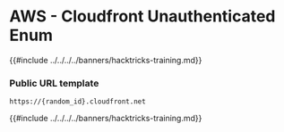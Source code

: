 # AWS - Cloudfront Unauthenticated Enum

{{#include ../../../../banners/hacktricks-training.md}}

### Public URL template

```
https://{random_id}.cloudfront.net
```

{{#include ../../../../banners/hacktricks-training.md}}




